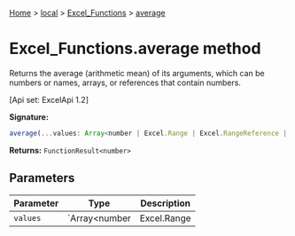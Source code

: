 [Home](./index) &gt; [local](local.md) &gt; [Excel\_Functions](local.excel_functions.md) &gt; [average](local.excel_functions.average.md)

# Excel\_Functions.average method

Returns the average (arithmetic mean) of its arguments, which can be numbers or names, arrays, or references that contain numbers. 

 \[Api set: ExcelApi 1.2\]

**Signature:**
```javascript
average(...values: Array<number | Excel.Range | Excel.RangeReference | Excel.FunctionResult<any>>): FunctionResult<number>;
```
**Returns:** `FunctionResult<number>`

## Parameters

|  Parameter | Type | Description |
|  --- | --- | --- |
|  `values` | `Array<number | Excel.Range | Excel.RangeReference | Excel.FunctionResult<any>>` |  |

